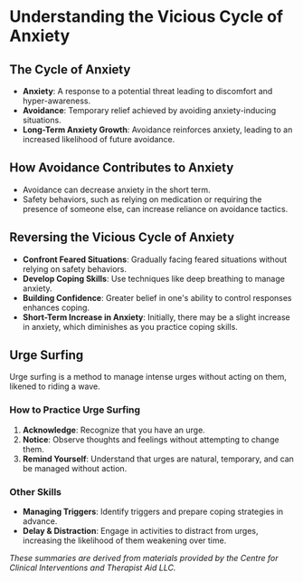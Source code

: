 # Understanding the Vicious Cycle of Anxiety

## The Cycle of Anxiety

- **Anxiety**: A response to a potential threat leading to discomfort and hyper-awareness.
- **Avoidance**: Temporary relief achieved by avoiding anxiety-inducing situations.
- **Long-Term Anxiety Growth**: Avoidance reinforces anxiety, leading to an increased likelihood of future avoidance.

## How Avoidance Contributes to Anxiety

- Avoidance can decrease anxiety in the short term.
- Safety behaviors, such as relying on medication or requiring the presence of someone else, can increase reliance on avoidance tactics.

## Reversing the Vicious Cycle of Anxiety

- **Confront Feared Situations**: Gradually facing feared situations without relying on safety behaviors.
- **Develop Coping Skills**: Use techniques like deep breathing to manage anxiety.
- **Building Confidence**: Greater belief in one's ability to control responses enhances coping.
- **Short-Term Increase in Anxiety**: Initially, there may be a slight increase in anxiety, which diminishes as you practice coping skills.

## Urge Surfing

Urge surfing is a method to manage intense urges without acting on them, likened to riding a wave.

### How to Practice Urge Surfing

1. **Acknowledge**: Recognize that you have an urge.
2. **Notice**: Observe thoughts and feelings without attempting to change them.
3. **Remind Yourself**: Understand that urges are natural, temporary, and can be managed without action.

### Other Skills

- **Managing Triggers**: Identify triggers and prepare coping strategies in advance.
- **Delay & Distraction**: Engage in activities to distract from urges, increasing the likelihood of them weakening over time.

*These summaries are derived from materials provided by the Centre for Clinical Interventions and Therapist Aid LLC.*
